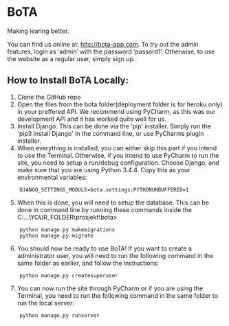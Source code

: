 # BoTA
Making learing better.

You can find us online at: http://bota-app.com. 
To try out the admin features, login as ‘admin’ with the password ‘passord1’. 
Otherwise, to use the website as a regular user, simply sign up.

## How to Install BoTA Locally:

1. Clone the GitHub repo
2. Open the files from the bota folder(deployment folder is for heroku only) in your preffered API. We recommend using PyCharm, as this was our development API and it has worked quite well for us.
3. Install Django. This can be done via the 'pip' installer. Simply run the 'pip3 install Django' in the command line, or use PyCharms plugin installer.
4. When everything is installed, you can either skip this part if you intend to use the Terminal. Otherwise, if you intend to use PyCharm to run the site, you need to setup a run/debug configuration. Choose Django, and make sure that you are using Python 3.4.4. Copy this as your environmental variables:

```
    DJANGO_SETTINGS_MODULE=bota.settings;PYTHONUNBUFFERED=1
```

5. When this is done, you will need to setup the database. This can be done in command line by running these commands inside the C:\...\YOUR_FOLDER\prosjekt\bota>
```
    python manage.py makemigrations
    python manage.py migrate
```

6. You should now be ready to use BoTA! If you want to create a administrator user, you will need to run the following command in the same folder as earlier, and follow the instructions:

```
    python manage.py createsuperuser
```

7. You can now run the site through PyCharm or if you are using the Terminal, you need to run the following command in the same folder to run the local server:

```
    python manage.py runserver
```



